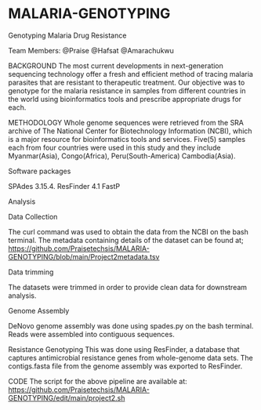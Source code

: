 # MALARIA-GENOTYPING
Genotyping Malaria Drug Resistance

Team Members: @Praise @Hafsat @Amarachukwu

BACKGROUND
The most current developments in next-generation sequencing technology offer a fresh and efficient method of tracing malaria parasites that are resistant to therapeutic treatment. Our objective was to genotype for the malaria resistance in samples from different countries in the world using bioinformatics tools and prescribe appropriate drugs for each. 


METHODOLOGY
Whole genome sequences were retrieved from the SRA archive of The National Center for Biotechnology Information (NCBI), which is a major resource for bioinformatics tools and services. Five(5) samples each from four countries were used in this study and they include Myanmar(Asia), Congo(Africa), Peru(South-America) Cambodia(Asia).

Software packages

SPAdes 3.15.4.
ResFinder 4.1
FastP

Analysis

Data Collection

The curl command was used to obtain the data from the NCBI on the bash terminal. The metadata containing details of the dataset can be found at;
https://github.com/Praisetechsis/MALARIA-GENOTYPING/blob/main/Project2metadata.tsv


Data trimming

The datasets were trimmed in order to provide clean data for downstream analysis.

Genome Assembly

DeNovo genome assembly was done using spades.py on the bash terminal. Reads were assembled into contiguous sequences.

Resistance Genotyping
This was done using ResFinder, a database that captures antimicrobial resistance genes from whole-genome data sets. The contigs.fasta file from the genome assembly was exported to ResFinder.  

CODE
The script for the above pipeline are available at: 
https://github.com/Praisetechsis/MALARIA-GENOTYPING/edit/main/project2.sh




